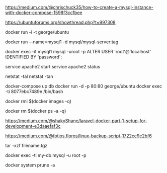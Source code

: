 <!-- MYSQL -->

https://medium.com/@chrischuck35/how-to-create-a-mysql-instance-with-docker-compose-1598f3cc1bee

<!-- BUILD ESSENCIAL -->

https://ubuntuforums.org/showthread.php?t=997308

<!-- RUN UBUNTU -->

docker run -i -t george/ubuntu

<!-- STARTING MYSQL SERVE INSTANCE -->

docker run --name=mysql1 -d mysql/mysql-server:tag

<!-- CHANGE MYSQL PASSWORD -->

docker exec -it mysql1 mysql -uroot -p
ALTER USER 'root'@'localhost' IDENTIFIED BY 'password';

service apache2 start
service apache2 status

netstat -tal
netstat -tan

docker-compose up db
docker run -d -p 80:80 george/ubuntu
docker exec -ti 8077ebc7489e /bin/bash

<!-- In order to delete all images, use the given command -->
docker rmi $(docker images -q)
<!-- In order to delete all containers, use the given command -->
docker rm $(docker ps -a -q)

https://medium.com/@shakyShane/laravel-docker-part-1-setup-for-development-e3daaefaf3c

<!-- BACKUP SCRIPT -->
https://medium.com/@fotios.floros/linux-backup-script-1722cc9c2bf6

<!-- OPEN TGZ -->
tar -xzf filename.tgz

<!-- ACESSAR MYSQL VIA TERMINAL -->
docker exec -ti my-db mysql -u root -p

<!-- REMOVE ALL IMAGE, CACHE, CONTAINERS, NETWORKS -->
docker system prune -a